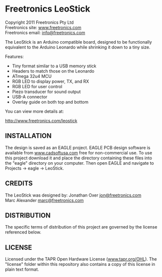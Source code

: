 Freetronics LeoStick
====================
Copyright 2011 Freetronics Pty Ltd  
Freetronics site:  www.freetronics.com  
Freetronics email: info@freetronics.com  

The LeoStick is an Arduino compatible board, designed to be
functionally equivalent to the Arduino Leonardo while shrinking it down
to a tiny size.

Features:

 * Tiny format similar to a USB memory stick
 * Headers to match those on the Leonardo
 * ATmega 32u4 MCU
 * RGB LED to display power, TX, and RX
 * RGB LED for user control
 * Piezo transducer for sound output
 * USB-A connector
 * Overlay guide on both top and bottom

You can view more details at:

  http://www.freetronics.com/leostick


INSTALLATION
------------
The design is saved as an EAGLE project. EAGLE PCB design software is
available from www.cadsoftusa.com free for non-commercial use. To use
this project download it and place the directory containing these files
into the "eagle" directory on your computer. Then open EAGLE and
navigate to Projects -> eagle -> LeoStick.


CREDITS
-------
The LeoStick was designed by:
Jonathan Oxer jon@freetronics.com  
Marc Alexander marc@freetronics.com  


DISTRIBUTION
------------
The specific terms of distribution of this project are governed by the
license referenced below.


LICENSE
-------
Licensed under the TAPR Open Hardware License (www.tapr.org/OHL).
The "license" folder within this repository also contains a copy of
this license in plain text format.

